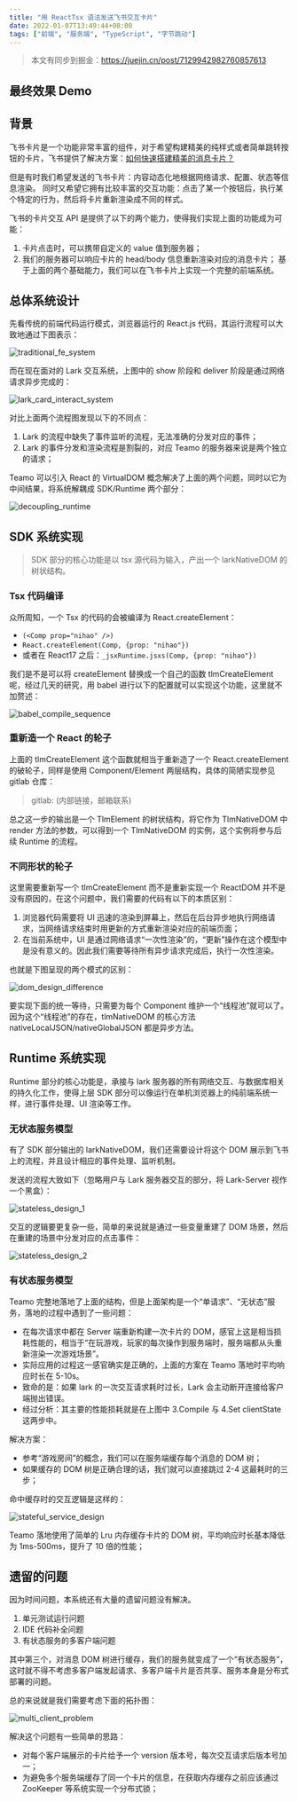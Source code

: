 ```yaml
---
title: "用 ReactTsx 语法发送飞书交互卡片"
date: 2022-01-07T13:49:44+08:00
tags: ["前端", "服务端", "TypeScript", "字节跳动"]
---
```


> 本文有同步到掘金：https://juejin.cn/post/7129942982760857613


## 最终效果 Demo


## 背景

飞书卡片是一个功能非常丰富的组件，对于希望构建精美的纯样式或者简单跳转按钮的卡片，飞书提供了解决方案：[如何快速搭建精美的消息卡片？ ](https://bytedance.feishu.cn/wiki/V4mPw7nkUiZySSkyok2cUinjnIh)

但是有时我们希望发送的飞书卡片：内容动态化地根据网络请求、配置、状态等信息渲染。
同时又希望它拥有比较丰富的交互功能：点击了某一个按钮后，执行某个特定的行为，然后将卡片重新渲染成不同的样式。

飞书的卡片交互 API 是提供了以下的两个能力，使得我们实现上面的功能成为可能：
1. 卡片点击时，可以携带自定义的 value 值到服务器；
2. 我们的服务器可以响应卡片的 head/body 信息重新渲染对应的消息卡片；
基于上面的两个基础能力，我们可以在飞书卡片上实现一个完整的前端系统。

## 总体系统设计

先看传统的前端代码运行模式，浏览器运行的 React.js 代码，其运行流程可以大致地通过下图表示：

![traditional_fe_system](./traditional_fe_system.svg)

而在现在面对的 Lark 交互系统，上图中的 show 阶段和 deliver 阶段是通过网络请求异步完成的：

![lark_card_interact_system](./lark_card_interact_system.svg)

对比上面两个流程图发现以下的不同点：

1. Lark 的流程中缺失了事件监听的流程，无法准确的分发对应的事件；
2. Lark 的事件分发和渲染流程是割裂的，对应 Teamo 的服务器来说是两个独立的请求；

Teamo 可以引入 React 的 VirtualDOM 概念解决了上面的两个问题，同时以它为中间结果，将系统解耦成 SDK/Runtime 两个部分：

![decoupling_runtime](./decoupling_runtime.svg)

## SDK 系统实现

> SDK 部分的核心功能是以 tsx 源代码为输入，产出一个 larkNativeDOM 的树状结构。

### Tsx 代码编译

众所周知，一个 Tsx 的代码的会被编译为 React.createElement：

- `(<Comp prop="nihao" />)`
- `React.createElement(Comp, {prop: "nihao"})`
- 或者在 React17 之后：`_jsxRuntime.jsxs(Comp, {prop: "nihao"})`

我们是不是可以将 createElement 替换成一个自己的函数 tlmCreateElement 呢，经过几天的研究，用 babel 进行以下的配置就可以实现这个功能，这里就不加赘述：

![babel_compile_sequence](./babel_compile_sequence.svg)

### 重新造一个 React 的轮子

上面的 tlmCreateElement 这个函数就相当于重新造了一个 React.createElement 的破轮子，同样是使用 Component/Element 两层结构，具体的简陋实现参见 gitlab 仓库：

> gitlab: (内部链接，邮箱联系)

总之这一步的输出是一个 TlmElement 的树状结构，将它作为 TlmNativeDOM 中 render 方法的参数，可以得到一个 TlmNativeDOM 的实例，这个实例将参与后续 Runtime 的流程。

### 不同形状的轮子

这里需要重新写一个 tlmCreateElement 而不是重新实现一个 ReactDOM 并不是没有原因的，在这个问题中，我们需要的代码有以下的本质区别：
1. 浏览器代码需要将 UI 迅速的渲染到屏幕上，然后在后台异步地执行网络请求，当网络请求结束时用更新的方式重新渲染对应的前端页面；
2. 在当前系统中，UI 是通过网络请求“一次性渲染”的，“更新”操作在这个模型中是没有意义的。因此我们需要等待所有异步请求完成后，执行一次性渲染。

也就是下图呈现的两个模式的区别：

![dom_design_difference](./dom_design_difference.svg)

要实现下面的统一等待，只需要为每个 Component 维护一个“线程池”就可以了。因为这个“线程池”的存在，tlmNativeDOM 的核心方法 nativeLocalJSON/nativeGlobalJSON 都是异步方法。

## Runtime 系统实现

Runtime 部分的核心功能是，承接与 lark 服务器的所有网络交互、与数据库相关的持久化工作，使得上层 SDK 部分可以像运行在单机浏览器上的纯前端系统一样，进行事件处理、UI 渲染等工作。

### 无状态服务模型

有了 SDK 部分输出的 larkNativeDOM，我们还需要设计将这个 DOM 展示到飞书上的流程，并且设计相应的事件处理、监听机制。

发送的流程大致如下（忽略用户与 Lark 服务器交互的部分，将 Lark-Server 视作一个黑盒）：

![stateless_design_1](./stateless_design_1.svg)

交互的逻辑要更复杂一些，简单的来说就是通过一些变量重建了 DOM 场景，然后在重建的场景中分发对应的点击事件：

![stateless_design_2](./stateless_design_2.svg)


### 有状态服务模型

Teamo 完整地落地了上面的结构，但是上面架构是一个“单请求”、“无状态”服务，落地的过程中遇到了一些问题：
- 在每次请求中都在 Server 端重新构建一次卡片的 DOM，感官上这是相当损耗性能的，相当于“在玩游戏，玩家的每次操作到服务端时，服务端都从头重新渲染一次游戏场景”。
- 实际应用的过程这一感官确实是正确的，上面的方案在 Teamo 落地时平均响应时长在 5-10s。
- 致命的是：如果 lark 的一次交互请求耗时过长，Lark 会主动断开连接给客户端抛出错误。
- 经过分析：其主要的性能损耗就是在上图中 3.Compile 与 4.Set clientState 这两步中。

解决方案：
- 参考“游戏房间”的概念，我们可以在服务端缓存每个消息的 DOM 树；
- 如果缓存的 DOM 树是正确合理的话，我们就可以直接跳过 2-4 这最耗时的三步；

命中缓存时的交互逻辑是这样的：

![stateful_service_design](./stateful_service_design.svg)

Teamo 落地使用了简单的 Lru 内存缓存卡片的 DOM 树，平均响应时长基本降低为 1ms-500ms，提升了 10 倍的性能；

## 遗留的问题

因为时间问题，本系统还有大量的遗留问题没有解决。

1. 单元测试运行问题 
2. IDE 代码补全问题
3. 有状态服务的多客户端问题

其中第三个，对消息 DOM 树进行缓存，我们的服务就变成了一个“有状态服务”，这时就不得不考虑多客户端发起请求、多客户端卡片是否共享、服务本身是分布式部署的问题。

总的来说就是我们需要考虑下面的拓扑图：

![multi_client_problem](./multi_client_problem.svg)

解决这个问题有一些简单的思路：
- 对每个客户端展示的卡片给予一个 version 版本号，每次交互请求后版本号加一；
- 为避免多个服务端缓存了同一个卡片的信息，在获取内存缓存之前应该通过 ZooKeeper 等系统实现一个分布式锁；